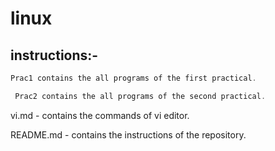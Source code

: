 # linux


## instructions:-

```c
Prac1 contains the all programs of the first practical.
```

<!-- heilight this line -->
```c
 Prac2 contains the all programs of the second practical.
```
vi.md - contains the commands of vi editor.

README.md - contains the instructions of the repository.

